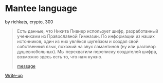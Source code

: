 # Mantee language
by richkats, crypto, 300

> Есть данные, что Никита Пивнер использует шифр, разработанный учениками из Православной Гимназии. По информации из наших источников, один из них увлёкся шугейзом и создал свой собственный язык, похожий на звук ламантинов (ну или разговор душевнобольных). Мы перехватили переписку создателей шифра, возможно здесь есть то, что нам нужно.
>
> [message](message)

[Write-up](WRITEUP.md)
